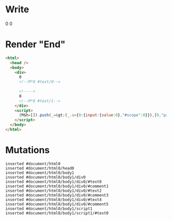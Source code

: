 # Write
  <div>0<!M*0 #text/0> <!>0<!M*0 #text/1></div><script>(M$h=[]).push(_=>(_.a={0:{input:{value:0},"#scope":0}}),[0,"packages/translator-tags/src/__tests__/fixtures/user-effect-abort-signal/template.marko_0_input",])</script>


# Render "End"
```html
<html>
  <head />
  <body>
    <div>
      0
      <!--M*0 #text/0-->
       
      <!---->
      0
      <!--M*0 #text/1-->
    </div>
    <script>
      (M$h=[]).push(_=&gt;(_.a={0:{input:{value:0},"#scope":0}}),[0,"packages/translator-tags/src/__tests__/fixtures/user-effect-abort-signal/template.marko_0_input",])
    </script>
  </body>
</html>
```

# Mutations
```
inserted #document/html0
inserted #document/html0/head0
inserted #document/html0/body1
inserted #document/html0/body1/div0
inserted #document/html0/body1/div0/#text0
inserted #document/html0/body1/div0/#comment1
inserted #document/html0/body1/div0/#text2
inserted #document/html0/body1/div0/#comment3
inserted #document/html0/body1/div0/#text4
inserted #document/html0/body1/div0/#comment5
inserted #document/html0/body1/script1
inserted #document/html0/body1/script1/#text0
```